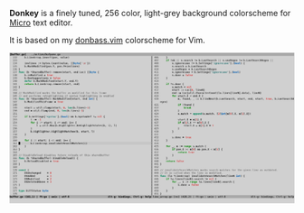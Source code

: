 **Donkey** is a finely tuned, 256 color, light-grey background colorscheme for [Micro](https://github.com/zyedidia/micro) text editor.

It is based on my [donbass.vim](https://www.vim.org/scripts/script.php?script_id=2730) colorscheme for Vim.

![Screenshot](./donkey.png)
